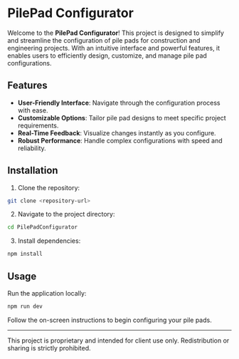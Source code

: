 # PilePad Configurator

Welcome to the **PilePad Configurator**! This project is designed to simplify and streamline the configuration of pile pads for construction and engineering projects. With an intuitive interface and powerful features, it enables users to efficiently design, customize, and manage pile pad configurations.

## Features

- **User-Friendly Interface**: Navigate through the configuration process with ease.
- **Customizable Options**: Tailor pile pad designs to meet specific project requirements.
- **Real-Time Feedback**: Visualize changes instantly as you configure.
- **Robust Performance**: Handle complex configurations with speed and reliability.

## Installation

1. Clone the repository:

```bash
git clone <repository-url>
```

2. Navigate to the project directory:

```bash
cd PilePadConfigurator
```

3. Install dependencies:

```bash
npm install
```

## Usage

Run the application locally:

```bash
npm run dev
```

Follow the on-screen instructions to begin configuring your pile pads.

---

This project is proprietary and intended for client use only. Redistribution or sharing is strictly prohibited.
